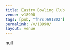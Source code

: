 ```yaml
---
title: Eastry Bowling Club
venue: v18990
tags: [pub, "fhrs:691802"]
permalink: /v/18990/
layout: venue
---
```

null